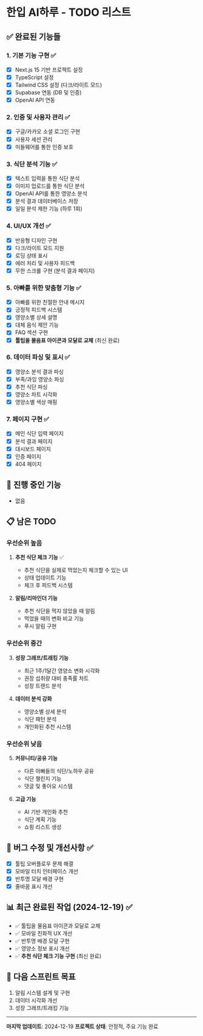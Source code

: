 # 한입 AI하루 - TODO 리스트

## ✅ 완료된 기능들

### 1. 기본 기능 구현 ✅
- [x] Next.js 15 기반 프로젝트 설정
- [x] TypeScript 설정
- [x] Tailwind CSS 설정 (다크/라이트 모드)
- [x] Supabase 연동 (DB 및 인증)
- [x] OpenAI API 연동

### 2. 인증 및 사용자 관리 ✅
- [x] 구글/카카오 소셜 로그인 구현
- [x] 사용자 세션 관리
- [x] 미들웨어를 통한 인증 보호

### 3. 식단 분석 기능 ✅
- [x] 텍스트 입력을 통한 식단 분석
- [x] 이미지 업로드를 통한 식단 분석
- [x] OpenAI API를 통한 영양소 분석
- [x] 분석 결과 데이터베이스 저장
- [x] 일일 분석 제한 기능 (하루 1회)

### 4. UI/UX 개선 ✅
- [x] 반응형 디자인 구현
- [x] 다크/라이트 모드 지원
- [x] 로딩 상태 표시
- [x] 에러 처리 및 사용자 피드백
- [x] 무한 스크롤 구현 (분석 결과 페이지)

### 5. 아빠를 위한 맞춤형 기능 ✅
- [x] 아빠를 위한 친절한 안내 메시지
- [x] 긍정적 피드백 시스템
- [x] 영양소별 상세 설명
- [x] 대체 음식 제안 기능
- [x] FAQ 섹션 구현
- [x] **툴팁을 물음표 아이콘과 모달로 교체** (최신 완료)

### 6. 데이터 파싱 및 표시 ✅
- [x] 영양소 분석 결과 파싱
- [x] 부족/과잉 영양소 파싱
- [x] 추천 식단 파싱
- [x] 영양소 차트 시각화
- [x] 영양소별 색상 매핑

### 7. 페이지 구현 ✅
- [x] 메인 식단 입력 페이지
- [x] 분석 결과 페이지
- [x] 대시보드 페이지
- [x] 인증 페이지
- [x] 404 페이지

## 🔄 진행 중인 기능
- 없음

## 📋 남은 TODO

### 우선순위 높음
1. **추천 식단 체크 기능** ✅
   - 추천 식단을 실제로 먹었는지 체크할 수 있는 UI
   - 상태 업데이트 기능
   - 체크 후 피드백 시스템

2. **알림/리마인더 기능**
   - 추천 식단을 먹지 않았을 때 알림
   - 먹었을 때의 변화 비교 기능
   - 푸시 알림 구현

### 우선순위 중간
3. **성장 그래프/트래킹 기능**
   - 최근 1주/1달간 영양소 변화 시각화
   - 권장 섭취량 대비 충족률 차트
   - 성장 트렌드 분석

4. **데이터 분석 강화**
   - 영양소별 상세 분석
   - 식단 패턴 분석
   - 개인화된 추천 시스템

### 우선순위 낮음
5. **커뮤니티/공유 기능**
   - 다른 아빠들의 식단/노하우 공유
   - 식단 챌린지 기능
   - 댓글 및 좋아요 시스템

6. **고급 기능**
   - AI 기반 개인화 추천
   - 식단 계획 기능
   - 쇼핑 리스트 생성

## 🐛 버그 수정 및 개선사항 ✅
- [x] 툴팁 오버플로우 문제 해결
- [x] 모바일 터치 인터페이스 개선
- [x] 반투명 모달 배경 구현
- [x] 줄바꿈 표시 개선

## 📊 최근 완료된 작업 (2024-12-19) ✅
- ✅ 툴팁을 물음표 아이콘과 모달로 교체
- ✅ 모바일 친화적 UX 개선
- ✅ 반투명 배경 모달 구현
- ✅ 영양소 정보 표시 개선
- ✅ **추천 식단 체크 기능 구현** (최신 완료)

## 🎯 다음 스프린트 목표
1. 알림 시스템 설계 및 구현
2. 데이터 시각화 개선
3. 성장 그래프/트래킹 기능

---
**마지막 업데이트**: 2024-12-19
**프로젝트 상태**: 안정적, 주요 기능 완료 